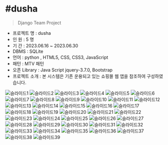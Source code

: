#dusha
=========
> Django Team Project

- 프로젝트 명 : dusha <br>
- 인 원 : 5 명 <br>
- 기 간 : 2023.06.16 ~ 2023.06.30 <br>
- DBMS : SQLite <br>
- 언어 : python , HTML5, CSS, CSS3, JavaScript <br>
- 패턴 : MTV 패턴 <br>
- 오픈 Library : Java Script jquery-3.7.0, Bootstrap <br>
- 프로젝트 소개 : 본 시스템은 기존 운용되고 있는 쇼핑몰 웹 앱을 참조하여 구성하였습니다.<br>


![슬라이드1](https://github.com/KR-VICTOR-LEE/Django_project_dusha/assets/69022319/ce2799af-0a13-41fc-8ab5-3be738f1ac2a)
![슬라이드2](https://github.com/KR-VICTOR-LEE/Django_project_dusha/assets/69022319/ead35328-f552-4384-890a-c51c1c57c95a)
![슬라이드3](https://github.com/KR-VICTOR-LEE/Django_project_dusha/assets/69022319/6e9cfa2c-9bbd-45de-869b-8228714fdfef)
![슬라이드4](https://github.com/KR-VICTOR-LEE/Django_project_dusha/assets/69022319/4b7e135a-026f-4b98-9bcb-8166ad9a6a37)
![슬라이드5](https://github.com/KR-VICTOR-LEE/Django_project_dusha/assets/69022319/b2deb944-d407-4e61-ad0e-5217d5c10e06)
![슬라이드6](https://github.com/KR-VICTOR-LEE/Django_project_dusha/assets/69022319/034af059-cd27-4cf9-bff1-5b5058df4dd2)
![슬라이드7](https://github.com/KR-VICTOR-LEE/Django_project_dusha/assets/69022319/943f3a77-a854-498b-a2d1-fb6cbe364290)
![슬라이드8](https://github.com/KR-VICTOR-LEE/Django_project_dusha/assets/69022319/c337d96e-221e-49a5-9e7c-dc2f750fbe57)
![슬라이드9](https://github.com/KR-VICTOR-LEE/Django_project_dusha/assets/69022319/5eb16d66-cf9f-4533-b23d-db2eff85079a)
![슬라이드10](https://github.com/KR-VICTOR-LEE/Django_project_dusha/assets/69022319/0f139515-86c8-44f5-b361-8b21aa134975)
![슬라이드11](https://github.com/KR-VICTOR-LEE/Django_project_dusha/assets/69022319/cf4e840e-80d8-45b0-b929-35174fb65248)
![슬라이드12](https://github.com/KR-VICTOR-LEE/Django_project_dusha/assets/69022319/b08e99c0-383a-4447-8c69-62a49c55ba10)
![슬라이드13](https://github.com/KR-VICTOR-LEE/Django_project_dusha/assets/69022319/7422752f-f5f7-4a0c-91e2-7415899a1284)
![슬라이드14](https://github.com/KR-VICTOR-LEE/Django_project_dusha/assets/69022319/0a193fc5-fc56-425d-8339-66f0cbbc2981)
![슬라이드15](https://github.com/KR-VICTOR-LEE/Django_project_dusha/assets/69022319/8e5c9b2d-4dcd-4157-b18d-b9e2a4a53f4f)
![슬라이드16](https://github.com/KR-VICTOR-LEE/Django_project_dusha/assets/69022319/4e0bec26-911c-45b7-84b7-c374b7acefc3)
![슬라이드17](https://github.com/KR-VICTOR-LEE/Django_project_dusha/assets/69022319/4daefe51-f347-4386-af05-8e1c8035ddc2)
![슬라이드18](https://github.com/KR-VICTOR-LEE/Django_project_dusha/assets/69022319/c8884239-d87e-45ce-9a7a-0e370cc5ec92)
![슬라이드19](https://github.com/KR-VICTOR-LEE/Django_project_dusha/assets/69022319/e36a2f8f-b956-4ecc-ba60-3f4a706b0b8f)
![슬라이드20](https://github.com/KR-VICTOR-LEE/Django_project_dusha/assets/69022319/330dc4b3-eadd-4eac-b7d9-7ef621996b9e)
![슬라이드21](https://github.com/KR-VICTOR-LEE/Django_project_dusha/assets/69022319/e6f36617-89c7-472c-9e44-5b76e298f477)
![슬라이드22](https://github.com/KR-VICTOR-LEE/Django_project_dusha/assets/69022319/5ae488c9-3263-4adf-9c21-5fe5275dbe95)
![슬라이드23](https://github.com/KR-VICTOR-LEE/Django_project_dusha/assets/69022319/0d284e06-c032-4c2f-a0fb-f7679d8bfc89)
![슬라이드24](https://github.com/KR-VICTOR-LEE/Django_project_dusha/assets/69022319/d18f11cf-9c6b-4920-b26d-49f5d7a3e86e)
![슬라이드25](https://github.com/KR-VICTOR-LEE/Django_project_dusha/assets/69022319/5a7a3fd9-0ec2-45e3-baf3-6abe3ebceca0)
![슬라이드26](https://github.com/KR-VICTOR-LEE/Django_project_dusha/assets/69022319/7d75927c-3d57-413d-bb17-af4f5e8c7b15)
![슬라이드27](https://github.com/KR-VICTOR-LEE/Django_project_dusha/assets/69022319/538ad598-a604-4290-b180-9793c34ebeec)
![슬라이드28](https://github.com/KR-VICTOR-LEE/Django_project_dusha/assets/69022319/876802a7-434a-49de-8836-259b5229bbc3)
![슬라이드29](https://github.com/KR-VICTOR-LEE/Django_project_dusha/assets/69022319/ce969fe2-f307-4236-89fb-7728824ef010)
![슬라이드30](https://github.com/KR-VICTOR-LEE/Django_project_dusha/assets/69022319/babe43d0-de84-4082-9eb9-9c30afea5834)
![슬라이드31](https://github.com/KR-VICTOR-LEE/Django_project_dusha/assets/69022319/3901e385-dc96-40e0-b64f-7902a0e94f5b)
![슬라이드32](https://github.com/KR-VICTOR-LEE/Django_project_dusha/assets/69022319/c40da29e-b107-4f59-bc76-a5680b8ae37d)
![슬라이드33](https://github.com/KR-VICTOR-LEE/Django_project_dusha/assets/69022319/48de4d6c-6f4b-424c-8bd7-b287fc6e747c)
![슬라이드34](https://github.com/KR-VICTOR-LEE/Django_project_dusha/assets/69022319/7bf027fa-ab22-4150-b87a-f6b981c7eb24)
![슬라이드35](https://github.com/KR-VICTOR-LEE/Django_project_dusha/assets/69022319/3de89cdd-4a71-444a-b6f5-ea68ef6cd90a)
![슬라이드36](https://github.com/KR-VICTOR-LEE/Django_project_dusha/assets/69022319/5cec46fd-8d92-4fc9-bd0f-8420ca4655cc)
![슬라이드37](https://github.com/KR-VICTOR-LEE/Django_project_dusha/assets/69022319/8e72b567-9d94-4cd6-a903-530c743b0fbf)
![슬라이드38](https://github.com/KR-VICTOR-LEE/Django_project_dusha/assets/69022319/5ee03c5a-a0ae-4102-8e4f-28ca2453d483)
![슬라이드39](https://github.com/KR-VICTOR-LEE/Django_project_dusha/assets/69022319/7d1c14ad-0fc3-4802-bdce-9272a0fad3f8)



